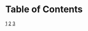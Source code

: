 # Table of Contents

[1](_chapters/blood-drive-to-be-held-december-13-inside-the-shepherd-high-school.md)
[2](_chapters/mid-michigan-news-roundup-11282016.md)
[3](_chapters/santa-to-lead-christmas-parade-through-downtown-shepherd-december-1.md)